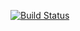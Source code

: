 

[![Build Status](https://travis-ci.com/Rawa08/django-blog.svg?branch=master)](https://travis-ci.com/Rawa08/django-blog)